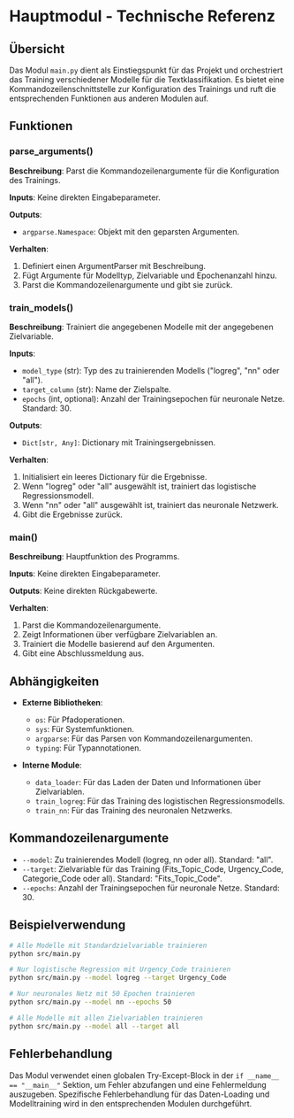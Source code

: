 # Hauptmodul - Technische Referenz

## Übersicht

Das Modul `main.py` dient als Einstiegspunkt für das Projekt und orchestriert das Training verschiedener Modelle für die Textklassifikation. Es bietet eine Kommandozeilenschnittstelle zur Konfiguration des Trainings und ruft die entsprechenden Funktionen aus anderen Modulen auf.

## Funktionen

### parse_arguments()

**Beschreibung**: Parst die Kommandozeilenargumente für die Konfiguration des Trainings.

**Inputs**: Keine direkten Eingabeparameter.

**Outputs**:
- `argparse.Namespace`: Objekt mit den geparsten Argumenten.

**Verhalten**:
1. Definiert einen ArgumentParser mit Beschreibung.
2. Fügt Argumente für Modelltyp, Zielvariable und Epochenanzahl hinzu.
3. Parst die Kommandozeilenargumente und gibt sie zurück.

### train_models()

**Beschreibung**: Trainiert die angegebenen Modelle mit der angegebenen Zielvariable.

**Inputs**:
- `model_type` (str): Typ des zu trainierenden Modells ("logreg", "nn" oder "all").
- `target_column` (str): Name der Zielspalte.
- `epochs` (int, optional): Anzahl der Trainingsepochen für neuronale Netze. Standard: 30.

**Outputs**:
- `Dict[str, Any]`: Dictionary mit Trainingsergebnissen.

**Verhalten**:
1. Initialisiert ein leeres Dictionary für die Ergebnisse.
2. Wenn "logreg" oder "all" ausgewählt ist, trainiert das logistische Regressionsmodell.
3. Wenn "nn" oder "all" ausgewählt ist, trainiert das neuronale Netzwerk.
4. Gibt die Ergebnisse zurück.

### main()

**Beschreibung**: Hauptfunktion des Programms.

**Inputs**: Keine direkten Eingabeparameter.

**Outputs**: Keine direkten Rückgabewerte.

**Verhalten**:
1. Parst die Kommandozeilenargumente.
2. Zeigt Informationen über verfügbare Zielvariablen an.
3. Trainiert die Modelle basierend auf den Argumenten.
4. Gibt eine Abschlussmeldung aus.

## Abhängigkeiten

- **Externe Bibliotheken**:
  - `os`: Für Pfadoperationen.
  - `sys`: Für Systemfunktionen.
  - `argparse`: Für das Parsen von Kommandozeilenargumenten.
  - `typing`: Für Typannotationen.

- **Interne Module**:
  - `data_loader`: Für das Laden der Daten und Informationen über Zielvariablen.
  - `train_logreg`: Für das Training des logistischen Regressionsmodells.
  - `train_nn`: Für das Training des neuronalen Netzwerks.

## Kommandozeilenargumente

- `--model`: Zu trainierendes Modell (logreg, nn oder all). Standard: "all".
- `--target`: Zielvariable für das Training (Fits_Topic_Code, Urgency_Code, Categorie_Code oder all). Standard: "Fits_Topic_Code".
- `--epochs`: Anzahl der Trainingsepochen für neuronale Netze. Standard: 30.

## Beispielverwendung

```bash
# Alle Modelle mit Standardzielvariable trainieren
python src/main.py

# Nur logistische Regression mit Urgency_Code trainieren
python src/main.py --model logreg --target Urgency_Code

# Nur neuronales Netz mit 50 Epochen trainieren
python src/main.py --model nn --epochs 50

# Alle Modelle mit allen Zielvariablen trainieren
python src/main.py --model all --target all
```

## Fehlerbehandlung

Das Modul verwendet einen globalen Try-Except-Block in der `if __name__ == "__main__"` Sektion, um Fehler abzufangen und eine Fehlermeldung auszugeben. Spezifische Fehlerbehandlung für das Daten-Loading und Modelltraining wird in den entsprechenden Modulen durchgeführt.